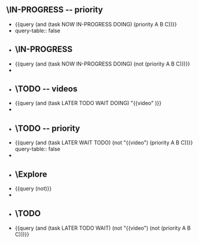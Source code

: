## \IN-PROGRESS -- priority
- {{query (and (task NOW IN-PROGRESS DOING) (priority A B C))}}
- query-table:: false
- ## \IN-PROGRESS
- {{query (and (task NOW IN-PROGRESS DOING) (not (priority A B C)))}}
-
- ## \TODO -- videos
- {{query (and (task LATER TODO WAIT DOING) "{{video" )}}
-
- ## \TODO -- priority
- {{query (and (task LATER WAIT TODO) (not "{{video") (priority A B C))}}
  query-table:: false
-
- ## \Explore
- {{query (not)}}
-
- ## \TODO
- {{query (and (task LATER TODO WAIT) (not "{{video") (not (priority A B C)))}}